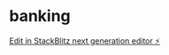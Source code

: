 # banking

[Edit in StackBlitz next generation editor ⚡️](https://stackblitz.com/~/github.com/Wuuumbo/banking)